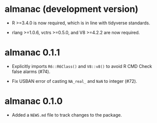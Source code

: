 # almanac (development version)

* R >=3.4.0 is now required, which is in line with tidyverse standards.

* rlang >=1.0.6, vctrs >=0.5.0, and V8 >=4.2.2 are now required.

# almanac 0.1.1

* Explicitly imports `R6::R6Class()` and `V8::v8()` to avoid R CMD Check
  false alarms (#74).

* Fix USBAN error of casting `NA_real_` and `NaN` to integer (#72).

# almanac 0.1.0

* Added a `NEWS.md` file to track changes to the package.

